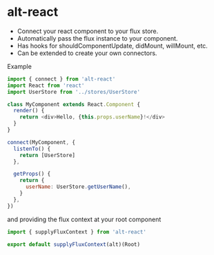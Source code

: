 # alt-react

* Connect your react component to your flux store.
* Automatically pass the flux instance to your component.
* Has hooks for shouldComponentUpdate, didMount, willMount, etc.
* Can be extended to create your own connectors.

Example

```js
import { connect } from 'alt-react'
import React from 'react'
import UserStore from '../stores/UserStore'

class MyComponent extends React.Component {
  render() {
    return <div>Hello, {this.props.userName}!</div>
  }
}

connect(MyComponent, {
  listenTo() {
    return [UserStore]
  },

  getProps() {
    return {
      userName: UserStore.getUserName(),
    }
  },
})
```

and providing the flux context at your root component

```js
import { supplyFluxContext } from 'alt-react'

export default supplyFluxContext(alt)(Root)
```
